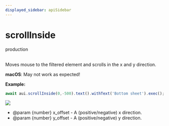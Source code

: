 ```yaml
---
displayed_sidebar: apiSidebar
---
```

# scrollInside
<span class="theme-doc-version-badge badge badge--success">production</span><br/><br/>

Moves mouse to the filtered element and scrolls in the x and y direction.

**macOS**: May not work as expected!

**Example:**
```typescript 
await aui.scrollInside(0,-500).text().withText('Bottom sheet').exec();
```

![](/img/gif/scrollInside.gif)


   * @param {number} x_offset - A (positive/negative) x direction.
   * @param {number} y_offset - A (positive/negative) y direction.
